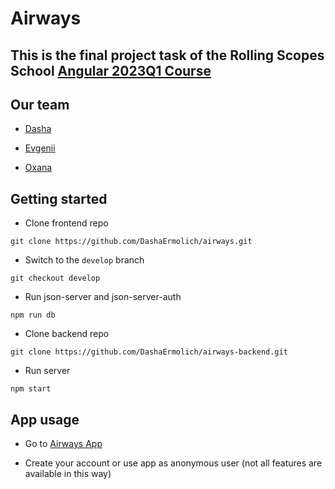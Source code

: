 # Airways

## This is the final project task of the Rolling Scopes School [Angular 2023Q1 Course](https://rs.school/angular/)

## Our team

- [Dasha](https://github.com/DashaErmolich)

- [Evgenii](https://github.com/Sylphur)

- [Oxana](https://github.com/oxxol)
  

## Getting started

- Clone frontend repo

```
git clone https://github.com/DashaErmolich/airways.git
```

- Switch to the ```develop``` branch

```
git checkout develop
```

- Run json-server and json-server-auth

```
npm run db
```

- Clone backend repo

```
git clone https://github.com/DashaErmolich/airways-backend.git
```

- Run server

```
npm start
```

## App usage

- Go to [Airways App](https://dashaermolich-rs-clone.netlify.app/)

- Create your account or use app as anonymous user (not all features are available in this way)
